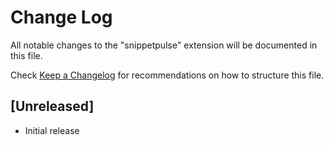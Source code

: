 # Change Log

All notable changes to the "snippetpulse" extension will be documented in this file.

Check [Keep a Changelog](http://keepachangelog.com/) for recommendations on how to structure this file.

## [Unreleased]

- Initial release